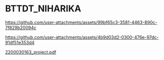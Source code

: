 # BTTDT_NIHARIKA

https://github.com/user-attachments/assets/99bf65c3-3581-4463-890c-7f829b20094c



https://github.com/user-attachments/assets/4b9d03d2-0300-476e-97dc-91df51e353d4

[2200030163_project.pdf](https://github.com/user-attachments/files/17952938/2200030163_project.pdf)

